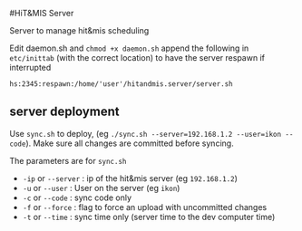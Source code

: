 #HiT&MIS Server

Server to manage hit&mis scheduling

Edit daemon.sh and `chmod +x daemon.sh` append the following in `etc/inittab` (with the correct location) to have the server respawn if interrupted

	hs:2345:respawn:/home/'user'/hitandmis.server/server.sh

## server deployment
Use `sync.sh` to deploy, (eg `./sync.sh --server=192.168.1.2 --user=ikon --code`). Make sure all changes are committed before syncing.

The parameters are for `sync.sh`

* `-ip` or `--server` : ip of the hit&mis server (eg `192.168.1.2`)
* `-u` or `--user` : User on the server (eg `ikon`)
* `-c` or `--code` : sync code only
* `-f` or `--force` : flag to force an upload with uncommitted changes
* `-t` or `--time` : sync time only (server time to the dev computer time)